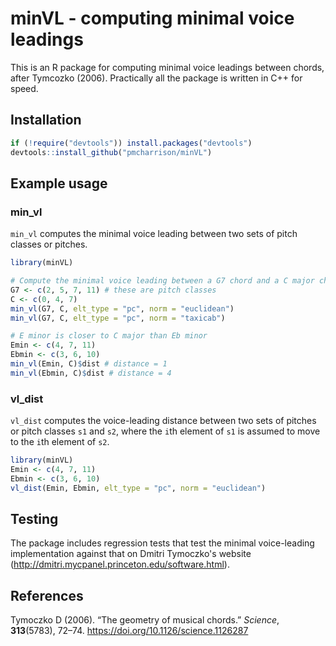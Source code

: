 # minVL - computing minimal voice leadings

This is an R package for computing minimal voice leadings between chords,
after Tymcozko (2006).
Practically all the package is written in C++ for speed.

## Installation

```r
if (!require("devtools")) install.packages("devtools")
devtools::install_github("pmcharrison/minVL")
```

## Example usage

### min_vl

`min_vl` computes the minimal voice leading between two sets of 
pitch classes or pitches.

```r
library(minVL)

# Compute the minimal voice leading between a G7 chord and a C major chord
G7 <- c(2, 5, 7, 11) # these are pitch classes
C <- c(0, 4, 7)
min_vl(G7, C, elt_type = "pc", norm = "euclidean")
min_vl(G7, C, elt_type = "pc", norm = "taxicab")

# E minor is closer to C major than Eb minor
Emin <- c(4, 7, 11)
Ebmin <- c(3, 6, 10)
min_vl(Emin, C)$dist # distance = 1
min_vl(Ebmin, C)$dist # distance = 4
```

### vl_dist

`vl_dist` computes the voice-leading distance between two sets of 
pitches or pitch classes `s1` and `s2`,
where the `i`th element of `s1` is assumed to move to 
the `i`th element of `s2`.

```r
library(minVL)
Emin <- c(4, 7, 11)
Ebmin <- c(3, 6, 10)
vl_dist(Emin, Ebmin, elt_type = "pc", norm = "euclidean")
```

## Testing 

The package includes regression tests that test the minimal voice-leading implementation
against that on Dmitri Tymoczko's website (http://dmitri.mycpanel.princeton.edu/software.html).

## References

Tymoczko D (2006). “The geometry of musical chords.” 
*Science*, **313**(5783), 72–74. https://doi.org/10.1126/science.1126287
